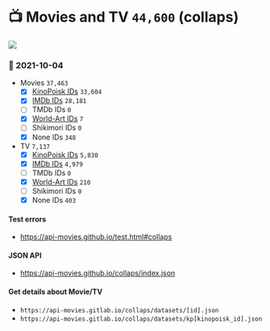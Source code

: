 # :tv: Movies and TV `44,600` (collaps)

<a href="https://API-Movies.github.io"><img src="https://API-Movies.github.io/banner.png?cache"></a>

### :date: 2021-10-04
- Movies `37,463`
  - [x] <a href="https://API-Movies.github.io/collaps/movie_kinopoisk_ids.json">KinoPoisk IDs</a> `33,604`
  - [x] <a href="https://API-Movies.github.io/collaps/movie_imdb_ids.json">IMDb IDs</a> `28,181`
  - [ ] TMDb IDs `0`
  - [x] <a href="https://API-Movies.github.io/collaps/movie_world_art_ids.json">World-Art IDs</a> `7`
  - [ ] Shikimori IDs `0`
  - [x] None IDs `348`
- TV `7,137`
  - [x] <a href="https://API-Movies.github.io/collaps/tv_kinopoisk_ids.json">KinoPoisk IDs</a> `5,830`
  - [x] <a href="https://API-Movies.github.io/collaps/tv_imdb_ids.json">IMDb IDs</a> `4,979`
  - [ ] TMDb IDs `0`
  - [x] <a href="https://API-Movies.github.io/collaps/tv_world_art_ids.json">World-Art IDs</a> `210`
  - [ ] Shikimori IDs `0`
  - [x] None IDs `403`
#### Test errors
- <a href='https://api-movies.github.io/test.html#collaps'>https://api-movies.github.io/test.html#collaps</a>
#### JSON API
- <a href='https://api-movies.github.io/collaps/index.json'>https://api-movies.github.io/collaps/index.json</a>
#### Get details about Movie/TV
- `https://api-movies.gitlab.io/collaps/datasets/[id].json`
- `https://api-movies.gitlab.io/collaps/datasets/kp[kinopoisk_id].json`
